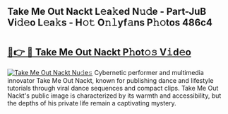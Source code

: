 ## Take Me Out Nackt L𝚎a𝚔ed N𝚞𝚍e - Part-JuB Vi𝚍𝚎o L𝚎a𝚔s - H𝚘𝚝 O𝚗𝚕yf𝚊ns P𝚑𝚘tos 486c4

# <h2><a href="http://kf39s0.oniu.top/?m=Take+Me+Out+Nackt">🔗👉 🔴 Take Me Out Nackt P𝚑ot𝚘𝚜 V𝚒d𝚎o</a></h2>

[![Take Me Out Nackt Nu𝚍e𝚜](https://i.imgur.com/0qMVB7G.gif)](http://kf39s0.oniu.top/?m=Take+Me+Out+Nackt)
Cybernetic performer and multimedia innovator Take Me Out Nackt, known for publishing dance and lifestyle tutorials through viral dance sequences and compact clips. Take Me Out Nackt's public image is characterized by its warmth and accessibility, but the depths of his private life remain a captivating mystery.  
